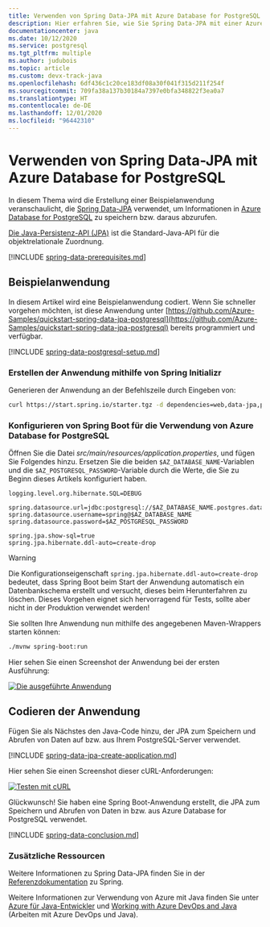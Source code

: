 ```yaml
---
title: Verwenden von Spring Data-JPA mit Azure Database for PostgreSQL
description: Hier erfahren Sie, wie Sie Spring Data-JPA mit einer Azure Database for PostgreSQL-Datenbank verwenden.
documentationcenter: java
ms.date: 10/12/2020
ms.service: postgresql
ms.tgt_pltfrm: multiple
ms.author: judubois
ms.topic: article
ms.custom: devx-track-java
ms.openlocfilehash: 6df436c1c20ce183df08a30f041f315d211f254f
ms.sourcegitcommit: 709fa38a137b30184a7397e0bfa348822f3ea0a7
ms.translationtype: HT
ms.contentlocale: de-DE
ms.lasthandoff: 12/01/2020
ms.locfileid: "96442310"
---
```

# <a name="use-spring-data-jpa-with-azure-database-for-postgresql"></a>Verwenden von Spring Data-JPA mit Azure Database for PostgreSQL

In diesem Thema wird die Erstellung einer Beispielanwendung veranschaulicht, die [Spring Data-JPA](https://spring.io/projects/spring-data-jpa) verwendet, um Informationen in [Azure Database for PostgreSQL](/azure/postgresql/) zu speichern bzw. daraus abzurufen.

[Die Java-Persistenz-API (JPA)](https://en.wikipedia.org/wiki/Java_Persistence_API) ist die Standard-Java-API für die objektrelationale Zuordnung.

[!INCLUDE [spring-data-prerequisites.md](includes/spring-data-prerequisites.md)]

## <a name="sample-application"></a>Beispielanwendung

In diesem Artikel wird eine Beispielanwendung codiert. Wenn Sie schneller vorgehen möchten, ist diese Anwendung unter [https://github.com/Azure-Samples/quickstart-spring-data-jpa-postgresql](https://github.com/Azure-Samples/quickstart-spring-data-jpa-postgresql) bereits programmiert und verfügbar.

[!INCLUDE [spring-data-postgresql-setup.md](includes/spring-data-postgresql-setup.md)]

### <a name="generate-the-application-by-using-spring-initializr"></a>Erstellen der Anwendung mithilfe von Spring Initializr

Generieren der Anwendung an der Befehlszeile durch Eingeben von:

```bash
curl https://start.spring.io/starter.tgz -d dependencies=web,data-jpa,postgresql -d baseDir=azure-database-workshop -d bootVersion=2.3.4.RELEASE -d javaVersion=8 | tar -xzvf -
```

### <a name="configure-spring-boot-to-use-azure-database-for-postgresql"></a>Konfigurieren von Spring Boot für die Verwendung von Azure Database for PostgreSQL

Öffnen Sie die Datei *src/main/resources/application.properties*, und fügen Sie Folgendes hinzu. Ersetzen Sie die beiden `$AZ_DATABASE_NAME`-Variablen und die `$AZ_POSTGRESQL_PASSWORD`-Variable durch die Werte, die Sie zu Beginn dieses Artikels konfiguriert haben.

```properties
logging.level.org.hibernate.SQL=DEBUG

spring.datasource.url=jdbc:postgresql://$AZ_DATABASE_NAME.postgres.database.azure.com:5432/demo
spring.datasource.username=spring@$AZ_DATABASE_NAME
spring.datasource.password=$AZ_POSTGRESQL_PASSWORD

spring.jpa.show-sql=true
spring.jpa.hibernate.ddl-auto=create-drop
```

> [!WARNING]
> Die Konfigurationseigenschaft `spring.jpa.hibernate.ddl-auto=create-drop` bedeutet, dass Spring Boot beim Start der Anwendung automatisch ein Datenbankschema erstellt und versucht, dieses beim Herunterfahren zu löschen. Dieses Vorgehen eignet sich hervorragend für Tests, sollte aber nicht in der Produktion verwendet werden!

Sie sollten Ihre Anwendung nun mithilfe des angegebenen Maven-Wrappers starten können:

```bash
./mvnw spring-boot:run
```

Hier sehen Sie einen Screenshot der Anwendung bei der ersten Ausführung:

[![Die ausgeführte Anwendung](media/configure-spring-data-jpa-with-azure-postgresql/create-postgresql-01.png)](media/configure-spring-data-jpa-with-azure-postgresql/create-postgresql-01.png#lightbox)

## <a name="code-the-application"></a>Codieren der Anwendung

Fügen Sie als Nächstes den Java-Code hinzu, der JPA zum Speichern und Abrufen von Daten auf bzw. aus Ihrem PostgreSQL-Server verwendet.

[!INCLUDE [spring-data-jpa-create-application.md](includes/spring-data-jpa-create-application.md)]
    
Hier sehen Sie einen Screenshot dieser cURL-Anforderungen:

[![Testen mit cURL](media/configure-spring-data-jpa-with-azure-postgresql/create-postgresql-02.png)](media/configure-spring-data-jpa-with-azure-postgresql/create-postgresql-02.png#lightbox)
    
Glückwunsch! Sie haben eine Spring Boot-Anwendung erstellt, die JPA zum Speichern und Abrufen von Daten in bzw. aus Azure Database for PostgreSQL verwendet.

[!INCLUDE [spring-data-conclusion.md](includes/spring-data-conclusion.md)]

### <a name="additional-resources"></a>Zusätzliche Ressourcen

Weitere Informationen zu Spring Data-JPA finden Sie in der [Referenzdokumentation](https://docs.spring.io/spring-data/jpa/docs/current/reference/html/#reference) zu Spring.

Weitere Informationen zur Verwendung von Azure mit Java finden Sie unter [Azure für Java-Entwickler](../index.yml) und [Working with Azure DevOps and Java](/azure/devops/) (Arbeiten mit Azure DevOps und Java).